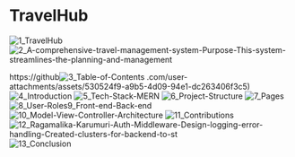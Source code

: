 # TravelHub
![1_TravelHub](https://github.com/user-attachments/assets/36dba31b-30af-4df5-9b5b-86bf2acac1ba)
![2_A-comprehensive-travel-management-system-Purpose-This-system-streamlines-the-planning-and-management](https://github.com/user-attachments/assets/17e69c6a-8e91-4fbe-828a-e78dd2eb5937)


https://github![3_Table-of-Contents](https://github.com/user-attachments/assets/12038897-0142-42cc-822a-935c2a0d095a)
.com/user-attachments/assets/530524f9-a9b5-4d09-94e1-dc263406f3c5)
![4_Introduction](https://github.com/user-attachments/assets/51a2ce38-c9a4-464c-bfb5-504a5c86e199)
![5_Tech-Stack-MERN](https://github.com/user-attachments/assets/cb8132e8-3cac-4f03-94ff-2689518a33bc)
![6_Project-Structure](https://github.com/user-attachments/assets/9208ed1b-e6b5-465b-a932-819d6f6fd716)
![7_Pages](https://github.com/user-attachments/assets/2ee4de1c-2e83-4ac0-bfb8-36ad067a268d)
![8_User-Roles![9_Front-end-Back-end](https://github.com/user-attachments/assets/84815d10-aa40-4ed6-98f0-4ed9c4612260)
](https://github.com/user-attachments/assets/ba70474e-80d0-4f8b-be25-19bfae9bdc34)
![10_Model-View-Controller-Architecture](https://github.com/user-attachments/assets/5a26bd8e-1464-40b2-87b4-73d8f1d48dde)
![11_Contributions](https://github.com/user-attachments/assets/f763f10b-bc4e-4f3d-994c-0cf0615ffb59)
![12_Ragamalika-Karumuri-Auth-Middleware-Design-logging-error-handling-Created-clusters-for-backend-to-st](https://github.com/user-attachments/assets/997e928d-0fbf-4e1f-9521-98aa60632726)
![13_Conclusion](https://github.com/user-attachments/assets/559c77b1-7584-4df4-97c9-b878c34c9af8)
